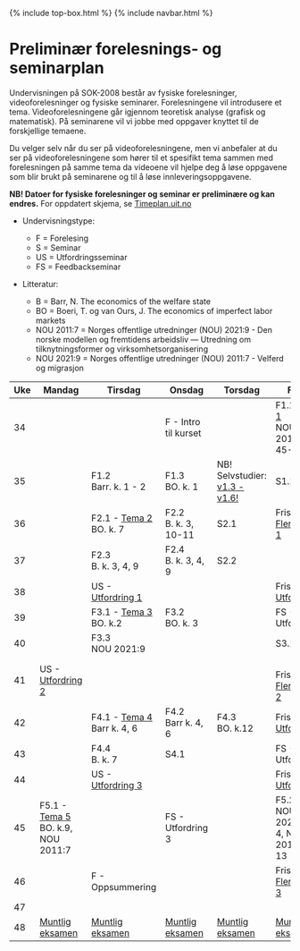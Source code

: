 {% include top-box.html %} <!-- Kode for å inkludere boksen på toppen av siden. Se _config.yml for å gjøre endringer. -->
{% include navbar.html %} <!-- Kode for navigasjonsmeny. Se navbar.html for å gjøre endringer. -->
<!-- Gjør endringer under her -->

# Preliminær forelesnings- og seminarplan

Undervisningen på SOK-2008 består av fysiske forelesninger, videoforelesninger og fysiske seminarer. 
Forelesningene vil introdusere et tema. Videoforelesningene går igjennom teoretisk analyse (grafisk og matematisk). På seminarene vil vi jobbe med oppgaver knyttet til de forskjellige temaene. 

Du velger selv når du ser på videoforelesningene, men vi anbefaler at du ser på videoforelesningene som hører til et spesifikt tema sammen med forelesningen på samme tema da videoene vil hjelpe deg å løse oppgavene som blir brukt på seminarene og til å løse innleveringsoppgavene. 

**NB! Datoer for fysiske forelesninger og seminar er preliminære og kan endres.** For oppdatert skjema, se [Timeplan.uit.no](https://timeplan.uit.no/emne_timeplan.php?sem=23h&module[]=SOK-2008-1#week-33)
* Undervisningstype:
  * F = Forelesing
  * S = Seminar
  * US = Utfordringsseminar
  * FS = Feedbackseminar

* Litteratur:
  * B = Barr, N. The economics of the welfare state
  * BO = Boeri, T. og van Ours, J. The economics of imperfect labor markets
  * NOU 2011:7 = Norges offentlige utredninger (NOU) 2021:9 - Den norske modellen og fremtidens arbeidsliv — Utredning om tilknytningsformer og virksomhetsorganisering
  * NOU 2021:9 = Norges offentlige utredninger (NOU) 2011:7 - Velferd og migrasjon

| Uke | Mandag | Tirsdag | Onsdag | Torsdag | Fredag |
| ---|------ | ------- | ------ | ------- | ------ |
| 34 |       |         | F - Intro til kurset ||  F1.1 - [Tema 1](temaer.md#tema1) <br> NOU 2011:7:ss. 45-58|
| 35 |       | F1.2 <br> Barr. k. 1 - 2   | F1.3  <br> BO. k. 1 | NB! Selvstudier: [v1.3 - v1.6!](video.md#tema1)  |S1.1 |
| 36 |       | F2.1 - [Tema 2](temaer.md#tema2) <br> BO. k. 7 | F2.2 <br> B. k. 3, 10-11  | S2.1   | Frist - [Flervalgstest 1](innlevering1.md) |
| 37 |       | F2.3 <br> B. k. 3, 4, 9   | F2.4  <br> B. k. 3, 4, 9 | S2.2   | |
| 38 |       |US - [Utfordring 1](innlevering2.md)| | | Frist - [Utfordring 1](innlevering2.md)|
| 39 |       | F3.1 - [Tema 3](temaer.md#tema3) <br> BO. k.2| F3.2 <br> BO. k. 3| |FS - Utfordring 1|
| 40 |       | F3.3 <br> NOU 2021:9   |         |       | S3.1 |
| 41 | US - [Utfordring 2](innlevering4.md) | | | | <br> Frist - [Flervalgstest 2](innlevering3.md) |
| 42 |       |F4.1 - [Tema 4](temaer.md#tema4) <br> Barr k. 4, 6  | F4.2 <br> Barr k. 4, 6  | F4.3  <br> BO. k.12| Frist -  [Utfordring 2](innlevering4.md) |
| 43 |       |  F4.4 <br> B. k. 7  | S4.1 |               | FS - Utfordring 2|
| 44 |       |US - [Utfordring 3](innlevering5.md) |      |      | Frist -  [Utfordring 3](innlevering5.md)|
| 45 | F5.1 - [Tema 5](temaer.md#tema5) <br> BO. k.9, NOU 2011:7 | |FS - Utfordring 3 | | F5.2 <br> NOU 2021:9, kap 4, NOU 2011:7, kap. 13 |
| 46 | | F - Oppsummering | | | Frist - [Flervalgstest 3](innlevering6.md)|
| 47 |  | | | | |
| 48 | [Muntlig eksamen](muntligeksamen.md)| [Muntlig eksamen](muntligeksamen.md) |[Muntlig eksamen](muntligeksamen.md)| [Muntlig eksamen](muntligeksamen.md) |  [Muntlig eksamen](muntligeksamen.md) |
